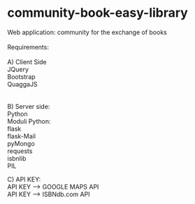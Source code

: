 # community-book-easy-library
Web application: community for the exchange of books<br>
<br>
Requirements:
<br>
<br>
A) Client Side
<br>
JQuery<br>
Bootstrap<br>
QuaggaJS<br>
<br>
<br>
B) Server side:<br>
Python<br>
Moduli Python:<br>
flask<br>
flask-Mail<br>
pyMongo<br>
requests<br>
isbnlib<br>
PIL<br>

C) API KEY:
<br>
API KEY --> GOOGLE MAPS API <br>
API KEY --> ISBNdb.com API <br>

